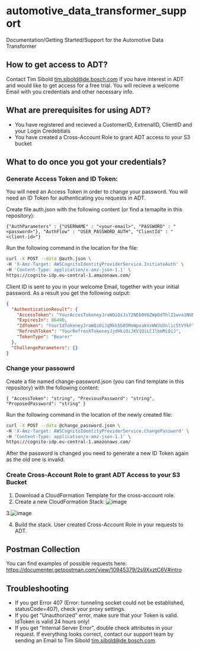 # automotive_data_transformer_support
Documentation/Getting Started/Support for the Automotive Data Transformer

## How to get access to ADT?

Contact Tim Sibold tim.sibold@de.bosch.com if you have interest in ADT and would like to get access for a free trial. You will recieve a welcome Email with you credentials and other necessary info.

## What are prerequisites for using ADT?

* You have registered and recieved a CustomerID, ExtrenalID, ClientID and your Login Credebtials
* You have created a Cross-Account Role to grant ADT access to your S3 bucket

      
## What to do once you got your credentials?

### Generate Access Token and ID Token:

You will need an Access Token in order to change your password. You will need an ID Token for authenticating you requests in ADT.

Create file auth.json with the following content (or find a temaplte in this repository):

```
{"AuthParameters" : {"USERNAME" : "<your-email>", "PASSWORD" : "<password>"}, "AuthFlow" : "USER_PASSWORD_AUTH", "ClientId" : "<client-id>"}
```

Run the following command in the location for the file:
```sh
curl -X POST --data @auth.json \                                  
-H 'X-Amz-Target: AWSCognitoIdentityProviderService.InitiateAuth' \
-H 'Content-Type: application/x-amz-json-1.1' \
https://cognito-idp.eu-central-1.amazonaws.com/
```

Client ID is sent to you in your welcome Email, together with your initial password. As a result you get the following output:
```json
{
  "AuthenticationResult": {
    "AccessToken": "YourAccesTokeneyJraWQiOiJsT2NEb0V6ZWpOdThlZ1wva1NUNXZSWUNBSG5lO",
    "ExpiresIn": 86400,
    "IdToken": "YourIdTokeneyJraWQiOiJqRkh5b05MeWpxakVxWWJUUnlicStVYkF",
    "RefreshToken": "YourRefreshTokeneyJjdHkiOiJKV1QiLCJlbmMiOiJ",
    "TokenType": "Bearer"
  },
  "ChallengeParameters": {}
}
```
### Change your passowrd


Create a file named change-password.json (you can find template in this repository) with the following content:

```
{ "AccessToken": "string", "PreviousPassword": "string", "ProposedPassword": "string" }
```

Run the following command in the location of the newly created file:

```sh
curl -X POST --data @change_password.json \
-H 'X-Amz-Target: AWSCognitoIdentityProviderService.ChangePassword' \
-H 'Content-Type: application/x-amz-json-1.1' \
https://cognito-idp.eu-central-1.amazonaws.com/
```

After the password is changed you need to generate a new ID Token again as the old one is invalid.

### Create Cross-Account Role to grant ADT Access to your S3 Bucket

1. Download a CloudFormation Template for the cross-account role.
2. Create a new CloudFormation Stack:
   ![image](https://github.com/bosch-engineering/automotive_data_transformer_support/assets/91074947/15dde2e8-b4bf-45d6-a2dc-cdc533db700d)

3.![image](https://github.com/bosch-engineering/automotive_data_transformer_support/assets/91074947/558bb8c2-687a-4c69-8e5f-6101a3369c7d)

4. Build the stack. User created Cross-Account Role in your requests to ADT.

## Postman Collection

You can find examples of possible requests here: https://documenter.getpostman.com/view/10945379/2s9XxztC6V#intro

## Troubleshooting

* If you get Error 407 (Error: tunneling socket could not be established, statusCode=407), check your proxy settings.
* If you get "Unauthorized" error, make sure that your Token is valid. IdToken is valid 24 hours only!
* If you get "Internal Server Error", double check attributes in your request. If everything looks correct, contact our support team by sending an Email to Tim Sibold tim.sibold@de.bosch.com.




